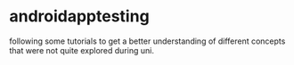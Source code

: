 # androidapptesting
following some tutorials to get a better understanding of different concepts that were not quite explored during uni.
